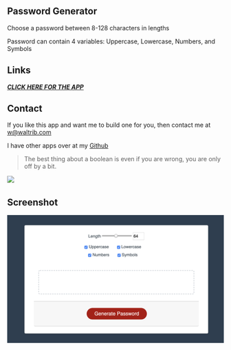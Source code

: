 ## Password Generator

Choose a password between 8-128 characters in lengths

Password can contain 4 variables: Uppercase, Lowercase, Numbers, and Symbols

## Links
[***CLICK HERE FOR THE APP***](https://waltribeiro.github.io/password-generator/)

## Contact
If you like this app and want me to build one for you, then contact me at w@waltrib.com

I have other apps over at my [Github](http://waltrib.com)


> The best thing about a boolean is even if you are wrong, you are only off by a bit.


<img src="https://img.shields.io/badge/hello-whastsup-green">


## Screenshot
<img src="img/screenshot.png">